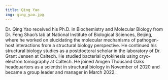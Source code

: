 ```yaml
---
title: Qing Yao
img: qing_yao.jpg
---
```


Dr. Qing Yao received his Ph.D. in Biochemistry and Molecular Biology from Dr. Feng Shao’s lab at National Institute of Biological Sciences, Beijing, where he worked on elucidating the molecular mechanisms of pathogen-host interactions from a structural biology perspective. He continued his structural biology studies as a postdoctoral scholar in the laboratory of Dr. Grant Jensen at Caltech. He studied bacterial cytokinesis using cryo-electron tomography at Caltech. He joined Amgen Thousand Oaks headquarters as a scientist in structural biology in November of 2020 and became a group leader and manager in March 2022.
